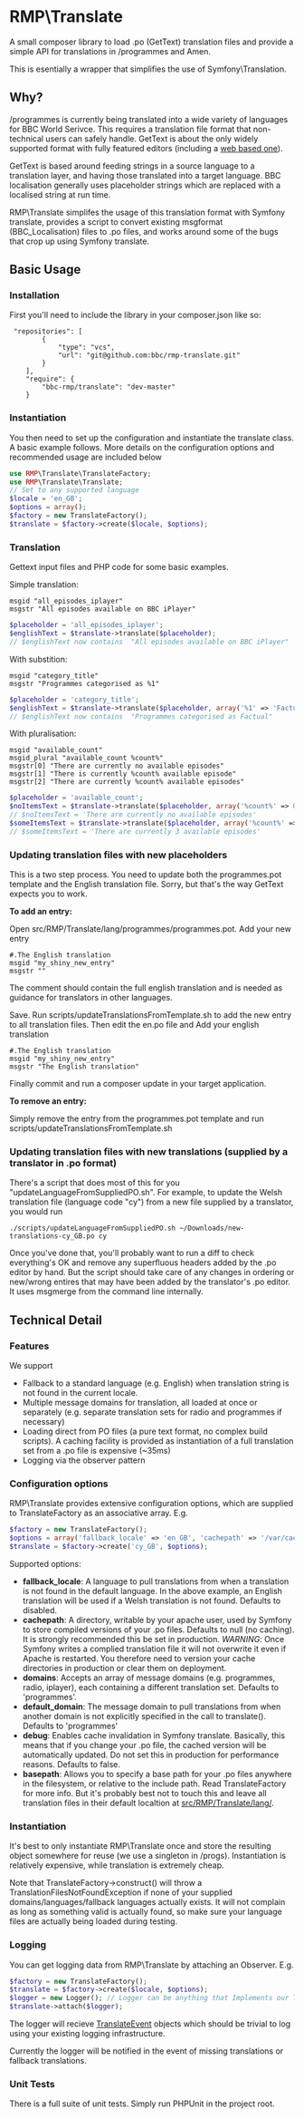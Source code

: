 RMP\Translate
=============
A small composer library to load .po (GetText) translation files and provide a simple API for translations in /programmes and Amen.

This is esentially a wrapper that simplifies the use of Symfony\Translation.  

## Why?

/programmes is currently being translated into a wide variety of languages for BBC World Serivce. This requires a translation file format that non-technical users can safely handle. GetText is about the only widely supported format with fully featured editors (including a [web based one](https://localise.biz/free/poeditor/demo)).

GetText is based around feeding strings in a source language to a translation layer, and having those translated into a target language. BBC localisation generally uses placeholder strings which are replaced with a localised string at run time. 

RMP\Translate simplifes the usage of this translation format with Symfony translate, provides a script to convert existing msgformat (BBC_Localisation) files to .po files, and works around some of the bugs that crop up using Symfony translate. 


## Basic Usage

### Installation

First you'll need to include the library in your composer.json like so:


     "repositories": [
            {
                "type": "vcs",
                "url": "git@github.com:bbc/rmp-translate.git"
            }
        ],
        "require": {
            "bbc-rmp/translate": "dev-master"
        }


### Instantiation

You then need to set up the configuration and instantiate the translate class. A basic example follows. More details
on the configuration options and recommended usage are included below
```php
use RMP\Translate\TranslateFactory;
use RMP\Translate\Translate;
// Set to any supported language
$locale = 'en_GB';
$options = array();
$factory = new TranslateFactory();
$translate = $factory->create($locale, $options);
```
### Translation

Gettext input files and PHP code for some basic examples.

Simple translation:

```
msgid "all_episodes_iplayer"
msgstr "All episodes available on BBC iPlayer"
```
```php
$placeholder = 'all_episodes_iplayer';
$englishText = $translate->translate($placeholder);
// $englishText now contains  "All episodes available on BBC iPlayer"
```
With substition:
```
msgid "category_title"
msgstr "Programmes categorised as %1"
```
```php
$placeholder = 'category_title';
$englishText = $translate->translate($placeholder, array('%1' => 'Factual');
// $englishText now contains  "Programmes categorised as Factual"
```
With pluralisation:
```
msgid "available_count"
msgid_plural "available_count %count%"
msgstr[0] "There are currently no available episodes"
msgstr[1] "There is currently %count% available episode"
msgstr[2] "There are currently %count% available episodes"
```
```php
$placeholder = 'available_count';
$noItemsText = $translate->translate($placeholder, array('%count%' => 0), 0);
// $noItemsText = 'There are currently no available episodes'
$someItemsText = $translate->translate($placeholder, array('%count%' => 3), 3);
// $someItemsText = 'There are currently 3 available episodes'
```

### Updating translation files with new placeholders

This is a two step process. You need to update both the programmes.pot template and the English translation file. 
Sorry, but that's the way GetText expects you to work.
 
**To add an entry:**

Open src/RMP/Translate/lang/programmes/programmes.pot. Add your new entry
```
#.The English translation
msgid "my_shiny_new_entry"
msgstr ""
```
The comment should contain the full english translation and is needed as guidance for translators in other languages.

Save. Run scripts/updateTranslationsFromTemplate.sh to add the new entry to all translation files.
Then edit the en.po file and Add your english translation
```
#.The English translation
msgid "my_shiny_new_entry"
msgstr "The English translation"
```

Finally commit and run a composer update in your target application.

**To remove an entry:**

Simply remove the entry from the programmes.pot template and run  scripts/updateTranslationsFromTemplate.sh
 
### Updating translation files with new translations (supplied by a translator in .po format)
There's a script that does most of this for you "updateLanguageFromSuppliedPO.sh". 
For example, to update the Welsh translation file (language code "cy") from a new file supplied
by a translator, you would run
```
./scripts/updateLanguageFromSuppliedPO.sh ~/Downloads/new-translations-cy_GB.po cy
```

Once you've done that, you'll probably want to run a diff to check everything's OK and remove any superfluous 
headers added by the .po editor by hand. But the script should take care of any changes in ordering or new/wrong 
entires that may have been added by the translator's .po editor. It uses msgmerge from the command line internally. 

## Technical Detail

### Features
We support
* Fallback to a standard language (e.g. English) when translation string is not found in the current locale.
* Multiple message domains for translation, all loaded at once or separately (e.g. separate translation sets for radio and programmes if necessary)
* Loading direct from PO files (a pure text format, no complex build scripts). A caching facility is provided as instantiation of a full translation set from a .po file is expensive (~35ms)
* Logging via the observer pattern

### Configuration options
RMP\Translate provides extensive configuration options, which are supplied to TranslateFactory as an associative array. E.g.
```php
$factory = new TranslateFactory();
$options = array('fallback_locale' => 'en_GB', 'cachepath' => '/var/cache/bbc-pal-programmes/translate');
$translate = $factory->create('cy_GB', $options);
```
Supported options:
* **fallback_locale**: A language to pull translations from when a translation is not found in the default language. In the above example, an English translation will be used if a Welsh translation is not found. Defaults to disabled. 
* **cachepath**: A directory, writable by your apache user, used by Symfony to store compiled versions of your .po files. Defaults to null (no caching). It is strongly recommended this be set in production. *WARNING*: Once Symfony writes a complied translation file it will not overwrite it even if Apache is restarted. You therefore need to version your cache directories in production or clear them on deployment. 
* **domains**: Accepts an array of message domains (e.g. programmes, radio, iplayer), each containing a different translation set. Defaults to 'programmes'. 
* **default_domain**: The message domain to pull translations from when another domain is not explicitly specified in the call to translate(). Defaults to 'programmes'
* **debug**: Enables cache invalidation in Symfony translate. Basically, this means that if you change your .po file, the cached version will be automatically updated. Do not set this in production for performance reasons. Defaults to false. 
* **basepath**: Allows you to specify a base path for your .po files anywhere in the filesystem, or relative to the include path. Read TranslateFactory for more info. But it's probably best not to touch this and leave all translation files in their default localtion at [src/RMP/Translate/lang/](https://github.com/bbc/rmp-translate/tree/master/src/RMP/Translate/lang).

### Instantiation
It's best to only instantiate RMP\Translate once and store the resulting object somewhere for reuse (we use a singleton in /progs). Instantiation is relatively expensive, while translation is extremely cheap. 

Note that TranslateFactory->construct() will throw a TranslationFilesNotFoundException if none of your supplied domains/languages/fallback languages actually exists. It will not complain as long as something  valid is actually found, so make sure your language files are actually being loaded during testing. 

### Logging
You can get logging data from RMP\Translate by attaching an Observer. E.g. 
```php
$factory = new TranslateFactory();
$translate = $factory->create($locale, $options);
$logger = new Logger(); // Logger can be anything that Implements our TranslateObserverInterface
$translate->attach($logger);
```
The logger will recieve [TranslateEvent](https://github.com/bbc/rmp-translate/blob/master/src/RMP/Translate/TranslateEvent.php) objects which should be trivial to log using your existing logging infrastructure. 

Currently the logger will be notified in the event of missing translations or fallback translations. 

### Unit Tests
There is a full suite of unit tests. Simply run PHPUnit in the project root. 
